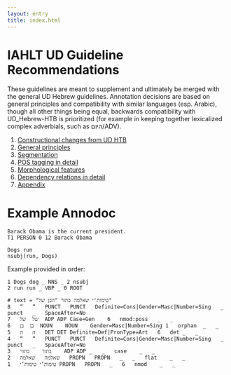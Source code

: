 ```yaml
---
layout: entry
title: index.html
---
```


# IAHLT UD Guideline Recommendations
These guidelines are meant to supplement and ultimately be merged with the general UD Hebrew guidelines. Annotation decisions are based on general principles and compatibility with similar languages (esp. Arabic), though all other things being equal, backwards compatibility with UD_Hebrew-HTB is prioritized (for example in keeping together lexicalized complex adverbials, such as היום/ADV).

1. [Constructional changes from UD HTB](Constructional%20changes%20from%20UD%20HTB.html)
2. [General principles](https://github.com/IAHLT/heb-ud-gudielines/blob/gh-pages/General%20principles.html)
3. [Segmentation](Segmentation.html) 
4. [POS tagging in detail](Pos%20tagging%20in%20detail.html)
5. [Morphological features](Morphological%20features.html)
6. [Dependency relations in detail](Dependnecy%20relations%20in%20detail.html)
7. [Appendix](Appendix.html)

# Example Annodoc

~~~ ann
Barack Obama is the current president.
T1 PERSON 0 12 Barack Obama
~~~

~~~ sdparse
Dogs run
nsubj(run, Dogs)
~~~

Example provided in order:

~~~ conllx
1 Dogs dog _ NNS _ 2 nsubj
2 run run _ VBP _ 0 ROOT
~~~

~~~ conllu
# text = "טימות'י שאלמה בתור "הבן של"
8	“	“	PUNCT	PUNCT	Definite=Cons|Gender=Masc|Number=Sing	_	punct	_	SpaceAfter=No
7	של	של	ADP	ADP	Case=Gen	6	nmod:poss	_	_
6	בן	בן	NOUN	NOUN	Gender=Masc|Number=Sing	1	orphan	_	_
5	ה	ה	DET	DET	Definite=Def|PronType=Art	6	det	_	_
4	“	“	PUNCT	PUNCT	Definite=Cons|Gender=Masc|Number=Sing	_	punct	_	SpaceAfter=No
3	בתור	בתור	ADP	ADP	_	_	case	_	_
2	שאלמה	שאלמה	PROPN	PROPN	_	_	flat	_	_
1	טימות’י	טימות’י	PROPN	PROPN	_	6	nmod	_	_
~~~ 
